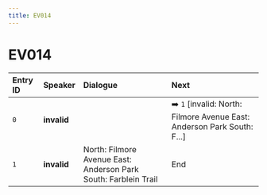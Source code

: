 ```yaml
---
title: EV014
---
```


# EV014


| Entry ID | Speaker | Dialogue | Next |
| :------- | :------ | :------- | :------------ |
| `0` | **invalid** |  | ➡️ `1` \[invalid: North: Filmore Avenue East: Anderson Park South: F\.\.\.\] |
| `1` | **invalid** | North: Filmore Avenue East: Anderson Park South: Farblein Trail | End |
